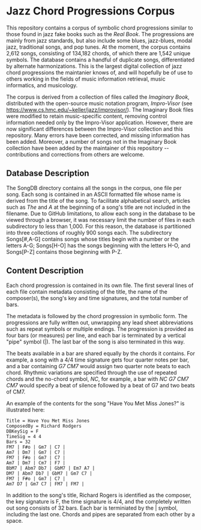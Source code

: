 # Jazz Chord Progressions Corpus
This repository contains a corpus of symbolic chord progressions similar to those found in jazz fake books such as the *Real Book*. The progressions are mainly from jazz 
standards, but also include some blues, jazz-blues, modal jazz, traditional songs, and pop tunes. At the moment, the corpus contains 2,612 songs, consisting of 134,182 chords, of 
which there are 1,542 unique symbols.  The database contains a handful of duplicate songs, differentiated by alternate harmonizations. This is the largest digital collection of jazz chord progressions the maintanier knows of, and will hopefully be of use to others working in the fields of music information retrieval, music informatics, and musicology.

The corpus is derived from a collection of files called the *Imaginary Book*, distributed with the open-source music notation program, *Impro-Visor* (see 
https://www.cs.hmc.edu/~keller/jazz/improvisor/). The Imaginary Book files were modified to retain music-specific content, removing control information needed only by the Impro-Visor application.  However, there are now significant differences between the Impro-Visor collection and this repository.  Many errors have been corrected, and missing information has been added. Moreover, a number of songs not in the Imaginary Book collection have been added by the maintainer of this repository -- contributions and corrections from others are welcome.

## Database Description
The SongDB directory contains all the songs in the corpus, one file per song.  Each song is contained in an ASCII formatted file whose name is derived from the title of the song.  To facilitate alphabetical search, articles such as *The* and *A* at the beginning of a song's title are not included in the filename.  Due to GitHub limitations, to allow each song in the database to be viewed through a browser, it was necessary limit the number of files in each subdirectory to less than 1,000.  For this reason, the database is partitioned into three collections of roughly 900 songs each.  The subdirectory Songs[#,A-G] contains songs whose titles begin with a number or the letters A-G; Songs[H-O] has the songs beginning with the letters H-O, and Songs[P-Z] contains those beginning with P-Z. 

## Content Description
Each chord progression is contained in its own file.  The first several lines of 
each file contain metadata consisting of the title, the name of the composer(s), the song's key and time signatures, and the total number of bars.  

The metadata is followed by the chord progression in symbolic form.  The progressions are fully written out, unwrapping any lead sheet abbreviations such as repeat symbols or multiple endings.  The progression is provided as four bars (or measures) per line, and each bar is terminated by a vertical "pipe" symbol (|).  The last bar of the song is also terminated in this way.  

The beats available in a bar are shared equally by the chords it contains. For example, a song with a 4/4 time signature gets four quarter notes per bar, and a bar containing *G7 CM7* would assign two quarter note beats to each chord.  Rhythmic variations are specified through the use of repeated chords and the no-chord symbol, *NC*, for example, a bar with *NC G7 CM7 CM7* would specify a beat of silence followed by a beat of G7 and two beats of CM7.

An example of the contents for the song "Have You Met Miss Jones?" is illustrated here:

    Title = Have You Met Miss Jones
    ComposedBy = Richard Rodgers
    DBKeySig = F
    TimeSig = 4 4
    Bars = 32
    FM7 | F#o | Gm7 | C7 |
    Am7 | Dm7 | Gm7 | C7 |
    FM7 | F#o | Gm7 | C7 |
    Am7 | Dm7 | Cm7 | F7 |
    BbM7 | Abm7 Db7 | GbM7 | Em7 A7 |
    DM7 | Abm7 Db7 | GbM7 | Gm7 C7 |
    FM7 | F#o | Gm7 | C7 |
    Am7 D7 | Gm7 C7 | FM7 | FM7 |
 
In addition to the song's title, Richard Rogers is identified as the composer, the key signature is F, the time signature is 4/4, and the completely written out song consists of 32 bars.  Each bar is terminiated by the | symbol, including the last one.  Chords and pipes are separated from each other by a space.
